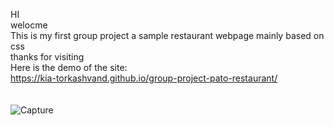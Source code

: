 HI <br>
welocme<br>
This is my first group project a sample restaurant webpage mainly based on css<br>
thanks for visiting<br>
Here is the demo of the site:<br>
https://kia-torkashvand.github.io/group-project-pato-restaurant/
<br><br><br>
![Capture](https://github.com/user-attachments/assets/fbe62820-7089-4365-9bfa-0d3dd47a7573)

